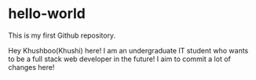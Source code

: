 # hello-world
This is my first Github repository.

Hey Khushboo(Khushi) here! 
I am an undergraduate IT student who wants to be a full stack web developer in the future! 
I aim to commit a lot of changes here! 
